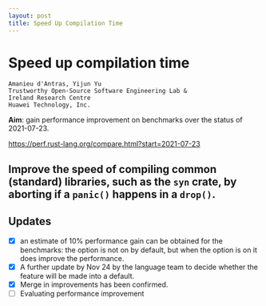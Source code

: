 ```yaml
---
layout: post
title: Speed Up Compilation Time
---
```


# Speed up compilation time

```
Amanieu d'Antras, Yijun Yu
Trustworthy Open-Source Software Engineering Lab &
Ireland Research Centre
Huawei Technology, Inc.
```

**Aim**: gain performance improvement on benchmarks over the status of 2021-07-23. 

https://perf.rust-lang.org/compare.html?start=2021-07-23

## Improve the speed of compiling common (standard) libraries, such as the `syn` crate, by aborting if a `panic()` happens in a `drop()`. 

## Updates

- [x] an estimate of 10% performance gain can be obtained for the benchmarks: the option is not on by default, but when the option is on it does improve the performance. 
- [x] A further update by Nov 24 by the language team to decide whether the feature will be made into a default. 
- [x] Merge in improvements has been confirmed.
- [ ] Evaluating performance improvement
